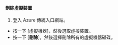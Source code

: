 #### 刪除虛擬裝置
1. 登入 Azure 傳統入口網站。

* 按一下 [虛擬機器]，然後選取虛擬裝置。
* 按一下 [**刪除**]，然後選擇刪除所有的虛擬機器磁碟。

<!---HONumber=AcomDC_0128_2016-->